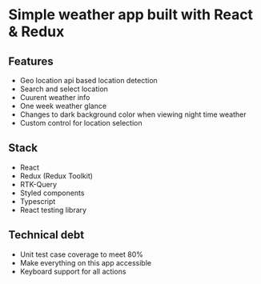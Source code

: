 # Simple weather app built with React & Redux

## Features
- Geo location api based location detection
- Search and select location
- Cuurent weather info
- One week weather glance
- Changes to dark background color when viewing night time weather 
- Custom control for location selection

## Stack
- React
- Redux (Redux Toolkit)
- RTK-Query
- Styled components
- Typescript
- React testing library


## Technical debt
- Unit test case coverage to meet 80%
- Make everything on this app accessible
- Keyboard support for all actions
